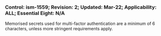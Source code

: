 ### Control: ism-1559; Revision: 2; Updated: Mar-22; Applicability: ALL; Essential Eight: N/A
<p>Memorised secrets used for multi-factor authentication are a minimum of 6 characters, unless more stringent requirements apply.</p>